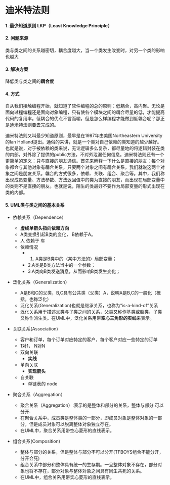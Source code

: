 # 迪米特法则

#### 1. 最少知道原则 LKP（Least Knowledge Principle）

#### 2. 问题来源

类与类之间的关系越密切，耦合度越大，当一个类发生改变时，对另一个类的影响也越大

#### 3. 解决方案

降低类与类之间的**耦合度**

#### 4. 方式

自从我们接触编程开始，就知道了软件编程的总的原则：低耦合，高内聚。无论是面向过程编程还是面向对象编程，只有使各个模块之间的耦合尽量的低，才能提高代码的复用率。低耦合的优点不言而喻，但是怎么样编程才能做到低耦合呢？那正是迪米特法则要去完成的。

迪米特法则又叫最少知道原则，最早是在1987年由美国Northeastern University的Ian Holland提出。通俗的来讲，就是一个类对自己依赖的类知道的越少越好。也就是说，对于被依赖的类来说，无论逻辑多么复杂，都尽量地的将逻辑封装在类的内部，对外除了提供的public方法，不对外泄漏任何信息。迪米特法则还有一个更简单的定义：只与直接的朋友通信。首先来解释一下什么是直接的朋友：每个对象都会与其他对象有耦合关系，只要两个对象之间有耦合关系，我们就说这两个对象之间是朋友关系。耦合的方式很多，依赖、关联、组合、聚合等。其中，我们称出现成员变量、方法参数、方法返回值中的类为直接的朋友，而出现在局部变量中的类则不是直接的朋友。也就是说，陌生的类最好不要作为局部变量的形式出现在类的内部。

#### 5. UML类与类之间的基本关系

 - 依赖关系（Dependence）
   - **虚线单箭头指向依赖方向**
   - A类变换引起B类的变化， B依赖于A。
   - 人 依赖于 车
   - 依赖情况
     * 1. A类是B类中的（某中方法的）局部变量；
	 * 2.A类是B类方法当中的一个参数；
	 * 3.A类向B类发送消息，从而影响B类发生变化；
 - 泛化关系（Generalization）
   - A是B和C的父类，B,C具有公共类（父类）A，说明A是B,C的一般化（概括，也称泛化）
   - 泛化关系(Generalization)也就是继承关系，也称为“is-a-kind-of”关系
   - 泛化关系用于描述父类与子类之间的关系，父类又称作基类或超类，子类又称作派生类。在UML中，泛化关系用带**空心三角形的实线**来表示。

 - 关联关系(Association)
	- 客户和订单，每个订单对应特定的客户，每个客户对应一些特定的订单
	- 1对1， N对N
	- 双向关联
	  - **实线**
	- 单向关联
	  - **实现箭头**
	- 自关联
	  - 单链表的 node

 - 聚合关系（Aggregation）
   - 聚合关系（Aggregation）:表示的是整体和部分的关系，整体与部分 可以分开.
   - 在聚合关系中，成员类是整体类的一部分，即成员对象是整体对象的一部分，但是成员对象可以脱离整体对象独立存在。
   - 在UML中，聚合关系用带空心菱形的直线表示。 
 - 组合关系(Composition)
	- 整体与部分的关系，但是整体与部分不可以分开(TFBOYS组合不能分开，分开会死)
	- 组合关系中部分和整体具有统一的生存期。一旦整体对象不存在，部分对象也将不存在，部分对象与整体对象之间具有同生共死的关系。
	- 在UML中，组合关系用带实心菱形的直线表示。
